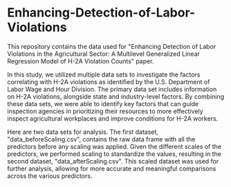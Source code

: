 # Enhancing-Detection-of-Labor-Violations
This repository contains the data used for "Enhancing Detection of Labor Violations in the Agricultural Sector: A Multilevel Generalized Linear Regression Model of H-2A Violation Counts" paper.

In this study, we utilized multiple data sets to investigate the factors correlating with H-2A violations as identified by the U.S. Department of Labor Wage and Hour Division. The primary data set includes information on H-2A violations, alongside state and industry-level factors. By combining these data sets, we were able to identify key factors that can guide inspection agencies in prioritizing their resources to more effectively inspect agricultural workplaces and improve conditions for H-2A workers.

Here are two data sets for analysis. The first dataset, "data_beforeScaling.csv", contains the raw data frame with all the predictors before any scaling was applied. Given the different scales of the predictors, we performed scaling to standardize the values, resulting in the second dataset, "data_afterScaling.csv". This scaled dataset was used for further analysis, allowing for more accurate and meaningful comparisons across the various predictors.
